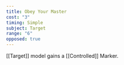 ```yaml
---
title: Obey Your Master
cost: "3"
timing: Simple
subject: Target
range: "6"
opposed: true
---
```

[[Target]] model gains a [[Controlled]] Marker.